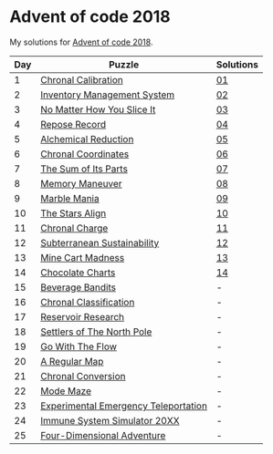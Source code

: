 # Advent of code 2018
My solutions for [Advent of code 2018](https://adventofcode.com/2018).

| Day | Puzzle                                                                       | Solutions  |
|-----|------------------------------------------------------------------------------|------------|
| 1   | [Chronal Calibration](https://adventofcode.com/2018/day/1)                   | [01](./01) |
| 2   | [Inventory Management System](https://adventofcode.com/2018/day/2)           | [02](./02) |
| 3   | [No Matter How You Slice It](https://adventofcode.com/2018/day/3)            | [03](./03) |
| 4   | [Repose Record](https://adventofcode.com/2018/day/4)                         | [04](./04) |
| 5   | [Alchemical Reduction](https://adventofcode.com/2018/day/5)                  | [05](./05) |
| 6   | [Chronal Coordinates](https://adventofcode.com/2018/day/6)                   | [06](./06) |
| 7   | [The Sum of Its Parts](https://adventofcode.com/2018/day/7)                  | [07](./07) |
| 8   | [Memory Maneuver](https://adventofcode.com/2018/day/8)                       | [08](./08) |
| 9   | [Marble Mania](https://adventofcode.com/2018/day/9)                          | [09](./09) |
| 10  | [The Stars Align](https://adventofcode.com/2018/day/10)                      | [10](./10) |
| 11  | [Chronal Charge](https://adventofcode.com/2018/day/11)                       | [11](./11) |
| 12  | [Subterranean Sustainability](https://adventofcode.com/2018/day/12)          | [12](./12) |
| 13  | [Mine Cart Madness](https://adventofcode.com/2018/day/13)                    | [13](./13) |
| 14  | [Chocolate Charts](https://adventofcode.com/2018/day/14)                     | [14](./14) |
| 15  | [Beverage Bandits](https://adventofcode.com/2018/day/15)                     | -          |
| 16  | [Chronal Classification](https://adventofcode.com/2018/day/16)               | -          |
| 17  | [Reservoir Research](https://adventofcode.com/2018/day/17)                   | -          |
| 18  | [Settlers of The North Pole](https://adventofcode.com/2018/day/18)           | -          |
| 19  | [Go With The Flow](https://adventofcode.com/2018/day/19)                     | -          |
| 20  | [A Regular Map](https://adventofcode.com/2018/day/20)                        | -          |
| 21  | [Chronal Conversion](https://adventofcode.com/2018/day/21)                   | -          |
| 22  | [Mode Maze](https://adventofcode.com/2018/day/22)                            | -          |
| 23  | [Experimental Emergency Teleportation](https://adventofcode.com/2018/day/23) | -          |
| 24  | [Immune System Simulator 20XX](https://adventofcode.com/2018/day/24)         | -          |
| 25  | [Four-Dimensional Adventure](https://adventofcode.com/2018/day/25)           | -          |
